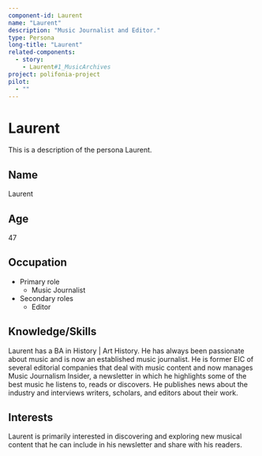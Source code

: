 ```yaml
---
component-id: Laurent
name: "Laurent"
description: "Music Journalist and Editor."
type: Persona
long-title: "Laurent"
related-components:
  - story:
    - Laurent#1_MusicArchives
project: polifonia-project
pilot:
  - ""
---
```


# Laurent
This is a description of the persona Laurent.

## Name
Laurent

## Age
47

## Occupation
- Primary role
  - Music Journalist
- Secondary roles
  - Editor

## Knowledge/Skills
Laurent has a BA in History | Art History. He has always been passionate about music and is now an established music journalist. He is former EIC of several editorial companies that deal with music content and now manages Music Journalism Insider, a newsletter in which he highlights some of the best music he listens to, reads or discovers. He publishes news about the industry and interviews writers, scholars, and editors about their work.

## Interests
Laurent is primarily interested in discovering and exploring new musical content that he can include in his newsletter and share with his readers.
